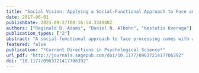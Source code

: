```yaml
---
title: "Social Vision: Applying a Social-Functional Approach to Face and Expression Perception"
date: 2017-06-01
publishDate: 2023-09-27T00:16:54.334948Z
authors: ["Reginald B. Adams", "Daniel N. Albohn", "Kestutis Kveraga"]
publication_types: ["2"]
abstract: "A social-functional approach to face processing comes with a number of assumptions. First, given that humans possess limited cognitive resources, it assumes that we naturally allocate attention to processing and integrating the most adaptively relevant social cues. Second, from these cues, we make behavioral forecasts about others in order to respond in an efficient and adaptive manner. This assumption aligns with broader ecological accounts of vision that highlight a direct action-perception link, even for nonsocial vision. Third, humans are naturally predisposed to process faces in this functionally adaptive manner. This latter contention is implied by our attraction to dynamic aspects of the face, including looking behavior and facial expressions, from which we tend to overgeneralize inferences, even when forming impressions of stable traits. The functional approach helps to address how and why observers are able to integrate functionally related compound social cues in a manner that is ecologically relevant and thus adaptive."
featured: false
publication: "*Current Directions in Psychological Science*"
url_pdf: "http://journals.sagepub.com/doi/10.1177/0963721417706392"
doi: "10.1177/0963721417706392"
---
```


